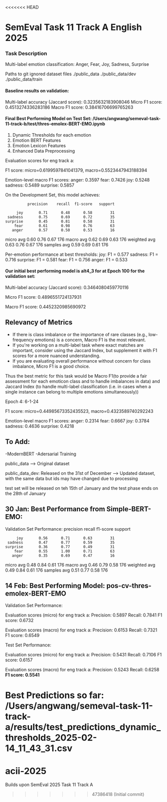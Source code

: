 <<<<<<< HEAD
# SemEval Task 11 Track A English 2025 

### Task Description
Multi-label emotion classification: Anger, Fear, Joy, Sadness, Surprise

Paths to git ignored dataset files
./public_data
./public_data/dev
./public_data/train

#### Baseline results on validation:

Multi-label accuracy (Jaccard score): 0.3235632183908046
Micro F1 score: 0.4513274336283186
Macro F1 score: 0.38416706699765263

#### Final Best Performing Model on Test Set: /Users/angwang/semeval-task-11-track-b/test/thres-emolex-BERT-EMO.ipynb
1. Dynamic Thresholds for each emotion
2. Emotion BERT Features
3. Emotion Lexicon Features
4. Enhanced Data Preprocessing

Evaluation scores for eng track a:

F1 score: micro=0.6199597841041379, macro=0.5523447943188394

Emotion-level macro F1 scores:
anger: 0.3597
fear: 0.7426
joy: 0.5248
sadness: 0.5489
surprise: 0.5857

On the Development Set, this model achieves:

              precision    recall  f1-score   support

         joy       0.71      0.48      0.58        31
     sadness       0.75      0.69      0.72        35
    surprise       0.45      0.81      0.58        31
        fear       0.61      0.98      0.76        63
       anger       0.57      0.50      0.53        16

   micro avg       0.60      0.76      0.67       176
   macro avg       0.62      0.69      0.63       176
weighted avg       0.63      0.76      0.67       176
 samples avg       0.59      0.69      0.61       176

Per-emotion performance at best thresholds:
joy: F1 = 0.577
sadness: F1 = 0.716
surprise: F1 = 0.581
fear: F1 = 0.756
anger: F1 = 0.533

#### Our initial best performing model is alt4_3 for at Epoch 100 for the validation set:

Multi-label accuracy (Jaccard score): 0.3464080459770116

Micro F1 score: 0.4896551724137931

Macro F1 score: 0.4452320985690972

## Relevancy of Metrics

- If there is class imbalance or the importance of rare classes (e.g., low-frequency emotions) is a concern, Macro F1 is the most relevant.
- If you're working on a multi-label task where exact matches are important, consider using the Jaccard Index, but supplement it with F1 scores for a more nuanced understanding.
- If you are evaluating overall performance without concern for class imbalance, Micro F1 is a good choice.

Thus the best metric for this task would be Macro F1(to provide a fair assessment for each emoticon class and to handle imbalances in data) and Jaccard Index (to handle multi-label classification (i.e. in cases when a single instance can belong to multiple emotions simultaneously))

Epoch 4: 6-1-24

F1 score: micro=0.44985673352435523, macro=0.4323589740292243

Emotion-level macro F1 scores:
anger: 0.2314
fear: 0.6667
joy: 0.3784
sadness: 0.4636
surprise: 0.4218

## To Add:
-ModernBERT
-Adersarial Training 

public_data
--> Original dataset

public_data_dev: Released on the 31st of December
--> Updated dataset, with the same data but ids may have changed due to processing

test set will be released on teh 15th of January and the test phase ends on the 28th of January 

## 30 Jan: Best Performance from Simple-BERT-EMO:
Validation Set Performance:
              precision    recall  f1-score   support

         joy       0.56      0.71      0.63        31
     sadness       0.47      0.77      0.59        35
    surprise       0.36      0.77      0.49        31
        fear       0.55      1.00      0.71        63
       anger       0.35      0.69      0.47        16

   micro avg       0.48      0.84      0.61       176
   macro avg       0.46      0.79      0.58       176
weighted avg       0.49      0.84      0.61       176
 samples avg       0.51      0.77      0.58       176

## 14 Feb: Best Performing Model: pos-cv-thres-emolex-BERT-EMO
Validation Set Performance:

Evaluation scores (micro) for eng track a:
Precision: 0.5897
Recall: 0.7841
F1 score: 0.6732

Evaluation scores (macro) for eng track a:
Precision: 0.6153
Recall: 0.7321
F1 score: 0.6549

Test Set Performance:

Evaluation scores (micro) for eng track a:
Precision: 0.5431
Recall: 0.7106
F1 score: 0.6157

Evaluation scores (macro) for eng track a:
Precision: 0.5243
Recall: 0.6258
**F1 score: 0.5541**

Best Predictions so far: 
/Users/angwang/semeval-task-11-track-a/results/test_predictions_dynamic_thresholds_2025-02-14_11_43_31.csv
=======
# acii-2025
Builds upon SemEval 2025 Task 11 Track A
>>>>>>> 47386418 (Initial commit)
